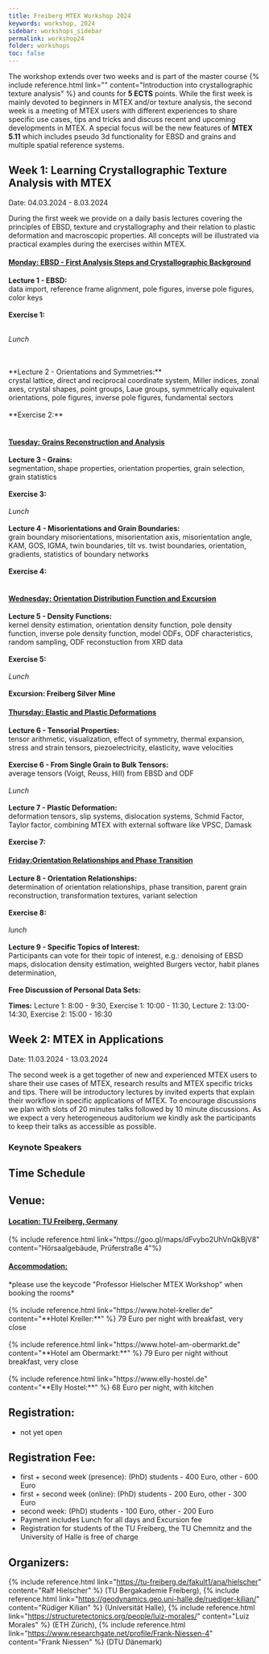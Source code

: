 ```yaml
---
title: Freiberg MTEX Workshop 2024
keywords: workshop, 2024
sidebar: workshops_sidebar
permalink: workshop24
folder: workshops
toc: false
---
```


The workshop extends over two weeks and is part of the master course {% include reference.html link="" content="Introduction into crystallographic texture analysis" %} and counts for **5 ECTS** points. While the first week is mainly devoted to beginners in MTEX and/or texture analysis, the second week is a meeting of MTEX users with different experiences to share specific use cases, tips and tricks and discuss recent and upcoming developments in MTEX. A special focus will be the new features of **MTEX 5.11** which includes pseudo 3d functionality for EBSD and grains and multiple spatial reference systems.

<!--{% capture par_default %}
	Every registered participant should now have received an email with a password in order to see the course materials. If you have not yet received this email please contact one of the organizers.
{% endcapture %}
{% capture par_access %}
	You are logged in.
	{% include reference.html link="https://eu01web.zoom.us/j/65513934015?pwd=YjZSR2h2Qk5IajhMbzZGNVR6aGowdz09" content="Enter Workshop zoom session" %}
{% endcapture %}
{% include password_access_restriction.html content_default=par_default content_access=par_access %}
-->

## Week 1: Learning Crystallographic Texture Analysis with MTEX

Date: 04.03.2024 - 8.03.2024

During the first week we provide on a daily basis lectures covering the
principles of EBSD, texture and crystallography and their relation to plastic
deformation and macroscopic properties. All concepts will be illustrated via
practical examples during the exercises within MTEX.

<div class="panel-group" id="accordion">
	<div class="panel panel-default">
		<div class="panel-heading">
			<h4 class="panel-title">
				<a class="noCrossRef accordion-toggle" data-toggle="collapse"
	data-parent="#accordion" href="#collapseMonday"><b>Monday:</b> EBSD -
	First Analysis Steps and Crystallographic Background</a>
			</h4>
		</div>
		<div id="collapseMonday" class="panel-collapse collapse noCrossRef">
			<div class="panel-body">
				<div markdown="span">
<!--Monday-->
<!--**Lecture 0 - General Concepts:**-->

**Lecture 1 - EBSD:**
<br>
data import, reference frame alignment, pole figures, inverse pole figures, color keys
<br>
<br>
**Exercise 1:**
<br>
<br>

*Lunch*

<br>
<br>
**Lecture 2 - Orientations and Symmetries:**
<br>
crystal lattice, direct and reciprocal coordinate system, Miller indices,
zonal axes, crystal shapes, point groups, Laue groups, symmetrically equivalent orientations, 
pole figures, inverse pole figures, fundamental sectors
<br>
<br>
**Exercise 2:**
<br>
<br>
				</div>
			</div>
		</div>
	</div>
	<!------------------------------------- TUESDAY ------------------------------------------------------------->
	<div class="panel panel-default">
		<div class="panel-heading">
			<h4 class="panel-title">
				<a class="noCrossRef accordion-toggle" data-toggle="collapse"
				data-parent="#accordion"
				href="#collapseTuesday"><b>Tuesday:</b> Grains Reconstruction
				and Analysis</a>
			</h4>
		</div>
		<div id="collapseTuesday" class="panel-collapse collapse noCrossRef">
			<div class="panel-body">
				<div markdown="span">

**Lecture 3 - Grains:**
<br>
segmentation, shape properties, orientation properties, grain selection, grain statistics
<br>
<br>
**Exercise 3:**
<br>
<br>
*Lunch*
<br>
<br>
**Lecture 4 - Misorientations and Grain Boundaries:**
<br>
grain boundary misorientations, misorientation axis, misorientation angle,
KAM, GOS, IGMA, twin boundaries, tilt vs. twist
boundaries, orientation, gradients,  statistics of boundary networks
<br>
<br>
**Exercise 4:**
<br>
<br>
				</div>
			</div>
		</div>
	</div>
	<!-- /.panel -->
	<!------------------------------------------------ Wednesday -------------------------------------------------->
	<div class="panel panel-default">
		<div class="panel-heading">
			<h4 class="panel-title">
				<a class="noCrossRef accordion-toggle" data-toggle="collapse"
				data-parent="#accordion"
				href="#collapseWednesday"><b>Wednesday:</b> Orientation
				Distribution Function and Excursion</a>
			</h4>
		</div>
		<div id="collapseWednesday" class="panel-collapse collapse noCrossRef">
			<div class="panel-body">
				<div markdown="span">
**Lecture 5 - Density Functions:**
<br>
kernel density estimation, orientation density function, pole density
function, inverse pole density function, model ODFs, ODF characteristics,
random sampling, ODF reconstuction from XRD data
<br>
<br>
**Exercise 5:**
<br>
<br>
*Lunch*
<br>
<br>
**Excursion: Freiberg Silver Mine**
				</div>
			</div>
		</div>
	</div>
    <!------------------------------------- THURSDAY ------------------------------------------------------------->
	<div class="panel panel-default">
		<div class="panel-heading">
			<h4 class="panel-title">
				<a class="noCrossRef accordion-toggle" data-toggle="collapse"
				data-parent="#accordion"
				href="#collapseThursday"><b>Thursday:</b> Elastic and Plastic Deformations</a>
			</h4>
		</div>
		<div id="collapseThursday" class="panel-collapse collapse noCrossRef">
			<div class="panel-body">
				<div markdown="span">
**Lecture 6 - Tensorial Properties:**
<br>
tensor arithmetic, visualization, effect of symmetry, thermal expansion, stress and strain
tensors, piezoelectricity, elasticity, wave velocities
<br>
<br>
**Exercise 6 - From Single Grain to Bulk Tensors:**
<br>
average tensors (Voigt, Reuss, Hill) from EBSD and ODF
<br>
<br>
*Lunch*
<br>
<br>
**Lecture 7 - Plastic Deformation:**
<br>
deformation tensors, slip systems, dislocation systems, Schmid Factor, Taylor factor, 
combining MTEX with external software like VPSC, Damask
<br>
<br>
**Exercise 7:**
 			  </div>
			</div>
		</div>
	</div>
	<!------------------------------------------------- Friday -----------------...----------------->
	<div class="panel panel-default">
		<div class="panel-heading">
			<h4 class="panel-title">
				<a class="noCrossRef accordion-toggle" data-toggle="collapse" data-parent="#accordion" href="#collapseFriday"><b>Friday:</b>Orientation
				Relationships and Phase Transition</a>
			</h4>
		</div>
		<div id="collapseFriday" class="panel-collapse collapse noCrossRef">
			<div class="panel-body">
				<div markdown="span">
**Lecture 8 - Orientation Relationships:**
<br>
determination of orientation relationships, phase transition, parent grain reconstruction, transformation
textures, variant selection
<br>
<br>
**Exercise 8:**
<br>
<br>
*lunch*
<br>
<br>
**Lecture 9 - Specific Topics of Interest:**
<br>
Participants can vote for their topic of interest, e.g.: denoising of EBSD
maps, dislocation density estimation, weighted Burgers vector, habit planes determination, 
<br>
<br>
**Free Discussion of Personal Data Sets:**
				</div>
			</div>
		</div>
	</div>
	<!-- /.panel -->
</div>
<!-- /.panel-group -->

**Times:** Lecture 1: 8:00 - 9:30, Exercise 1: 10:00 - 11:30, Lecture 2: 13:00-14:30, Exercise 2: 15:00 - 16:30

## Week 2: MTEX in Applications

Date: 11.03.2024 - 13.03.2024

The second week is a get together of new and experienced MTEX users to share
their use cases of MTEX, research results and MTEX specific tricks and
tips. There will be introductory lectures by invited experts that explain
their workflow in specific applications of MTEX. To encourage discussions we
plan with slots of 20 minutes talks followed by 10 minute discussions. As we
expect a very heterogeneous auditorium we kindly ask the participants to keep
their talks as accessible as possible.

### Keynote Speakers


## Time Schedule
<!---
{% capture table_monday %}
<table>
	<thead>
		<tr>
			<th style="text-align: left">Time</th>
			<th style="text-align: left">Speaker</th>
			<th style="text-align: left">Title</th>
		</tr>
	</thead>
	<tbody>
		<tr>
			<td style="text-align: right">9:00&minus;10:00</td>
			<td style="text-align: left">K.&nbsp;Frydrych</td>
			<td style="text-align: left">Plasticity Simulation with MTEX 
			{% include reference.html link="https://tuc.cloud/index.php/s/skAbC4yZZPFFsAZ"
			content="slides" class="course_material" %}
			<span class="course_material">, </span>
			{% include reference.html link="https://youtu.be/u37NqVtahWE" content="video" class="course_material" %}
			</td>
		</tr>
		<tr>
			<td style="text-align: left"><i>Coffee</i></td>
			<td style="text-align: left"></td>
			<td style="text-align: left"></td>
		</tr>
		<tr>
			<td style="text-align: right">10:15&minus;10:45</td>
			<td style="text-align: left">T.&nbsp;Vermeij</td>
			<td style="text-align: left">Automated identification of slip system activity fields from digital image correlation data {% include reference.html
			link="https://tuc.cloud/index.php/s/pbNzeKMWm4Jjnnz" content="slides" class="course_material" %} 
            <span class="course_material">, </span>
			{% include reference.html link="https://youtu.be/xjNWsHeHnlA" content="video" class="course_material" %}
			</td>
		</tr>
		<tr>
			<td style="text-align: right">10:45&minus;11:15</td>
			<td style="text-align: left">F.&nbsp;Niessen</td>
			<td style="text-align: left">Habit plane determination from reconstructed parent phase orientation maps {% include reference.html link="https://tuc.cloud/index.php/s/tPHG5b3BBFjbgFT" content="slides" class="course_material" %}
		     	<span class="course_material">, </span>
			    {% include reference.html link="https://youtu.be/mg6AIeM-PxU" content="video" class="course_material" %}
			</td>
		</tr>
		<tr>
			<td style="text-align: right">11:15&minus;11:30</td>
			<td style="text-align: left">L.&nbsp;Richter</td>
			<td style="text-align: left">Characterization of habit planes in multiphase materials {% include reference.html link="https://tuc.cloud/index.php/s/CjwokC7xZYMxK9f" content="slides" class="course_material" %}
				<span class="course_material">, </span>
     			{% include reference.html link="https://youtu.be/deZQ-SmMYP4" content="video" class="course_material" %}
			</td>
		</tr>
		<tr>
			<td style="text-align: right">11:30&minus;12:00</td>
			<td style="text-align: left">T.&nbsp;Kohne</td>
			<td style="text-align: left">Local tetragonality determination of martensite in high carbon steels
			<span class="course_material">, </span>
			{% include reference.html link="https://youtu.be/tQ6CqUrnu-w" content="video" class="course_material" %}
			</td>
		</tr>
		<tr>
			<td style="text-align: left"><i>Lunch</i></td>
			<td style="text-align: left"></td>
			<td style="text-align: left"></td>
		</tr>
		<tr>
			<td style="text-align: right">13:30&minus;14:30</td>
			<td style="text-align: left">A.&nbsp;Plowman</td>
			<td style="text-align: left">Using MTEX with MatFlow for crystal plasticity and phase field modeling {% include reference.html link="https://tuc.cloud/index.php/s/xyGYs7yR5EEX3m8" content="slides" class="course_material" %}
				<span class="course_material">, </span>
     			{% include reference.html link="https://youtu.be/YWMj2W0Say8" content="video" class="course_material" %}
			</td>
		</tr>
		<tr>
			<td style="text-align: right">14:30&minus;15:00</td>
			<td style="text-align: left">E.&nbsp;Wünsche</td>
			<td style="text-align: left">Orientation Dependent Functions
			<span class="course_material">, </span>
			{% include reference.html link="https://youtu.be/h91KdrOaRPY" content="video" class="course_material" %}
			</td>
		</tr>
		<tr>
			<td style="text-align: left"><i>Coffee</i></td>
			<td style="text-align: left"></td>
			<td style="text-align: left"></td>
		</tr>
		<tr>
			<td style="text-align: right">15:15&minus;15:45</td>
			<td style="text-align: left">G.&nbsp;Zeng</td>
			<td style="text-align: left">Explore the Solidification Orientation Relationships Using EBSD and MTEX
			{% include reference.html link="https://tuc.cloud/index.php/s/oD8WkTYbBfaPkFi" content="slides" class="course_material" %}
			<span class="course_material">, </span>
			{% include reference.html link="https://youtu.be/uGv3YkHUUBc" content="video" class="course_material" %}
			</td>
		</tr>						
		<tr>
			<td style="text-align: right">15:45&minus;16:15</td>
			<td style="text-align: left">B.&nbsp;Begley</td>
			<td style="text-align: left">An MTEX-based API for VPSC
			{% include reference.html link="https://tuc.cloud/index.php/s/kapLXFdDmTABGyF" content="slides" class="course_material" %}			
			<span class="course_material">, </span>
			{% include reference.html link="https://youtu.be/tujnbckvr-o" content="video" class="course_material" %}
			</td>
		</tr>
		<tr>
			<td style="text-align: right">16:15&minus;16:30</td>
			<td style="text-align: left">C.&nbsp;Chiu</td>
			<td style="text-align: left">Crystal plasticity simulations and MTEX {% include reference.html link="https://tuc.cloud/index.php/s/qeTyr2bMLAabFSd" content="slides" class="course_material" %}
			<span class="course_material">, </span>
			{% include reference.html link="https://youtu.be/UDhbXqN4YmI" content="video" class="course_material" %}
			</td>
		</tr>
		<tr>
			<td style="text-align: right">16:30&minus;16:45</td>
			<td style="text-align: left">S.&nbsp;Prüger</td>
			<td style="text-align: left">Modeling of austenitic oligo-crystals using Abaqus and MTEX {% include reference.html link="https://tuc.cloud/index.php/s/Z4E5La8FnSxGZTf" content="slides" class="course_material" %}
			<span class="course_material">, </span>
			{% include reference.html link="https://youtu.be/kwZBNFRyEm4" content="video" class="course_material" %}
			</td>
		</tr>
	</tbody>
</table>
{% endcapture %}

{% capture table_tuesday %}
<table>
	<thead>
		<tr>
			<th style="text-align: left">Time</th>
			<th style="text-align: left">Speaker</th>
			<th style="text-align: left">Title</th>
		</tr>
	</thead>
	<tbody>
		<tr>
			<td style="text-align: right">9:00&minus;10:00</td>
			<td style="text-align: left">R.&nbsp;Kühn</td>
			<td style="text-align: left">Analyzing X-ray diffraction data of polyphase rocks using MTEX {% include reference.html link="https://tuc.cloud/index.php/s/K4HcyD5mfbtNjjB" content="slides" class="course_material" %}</td>
		</tr>
		<tr>
			<td style="text-align: left"><i>Coffee</i></td>
			<td style="text-align: left"></td>
			<td style="text-align: left"></td>
		</tr>
		<tr>
			<td style="text-align: right">10:15&minus;10:45</td>
			<td style="text-align: left">M.&nbsp;Bestmann</td>
			<td style="text-align: left">Seismic induced anisotropy and kinking in quartz</td>
		</tr>						
		<tr>
			<td style="text-align: right">11:15&minus;11:45</td>
			<td style="text-align: left">V.&nbsp;Ocelik</td>							
			<td style="text-align: left">Analysis of spherulitic and rotational crystal growth of Quartz thin films {% include reference.html link="https://tuc.cloud/index.php/s/fHyYYxAYHHesyk9" content="slides" class="course_material" %}
			<span class="course_material">, </span>
            {% include reference.html link="https://youtu.be/GT8RGRh9olE" content="video" class="course_material" %}
		</td>							
		</tr>
		<tr>
			<td style="text-align: left"><i>Lunch</i></td>
			<td style="text-align: left"></td>
			<td style="text-align: left"></td>
		</tr>
		<tr>
			<td style="text-align: right">13:30&minus;14:30</td>
			<td style="text-align: left">Lopez&minus;Sanchez</td>
			<td style="text-align: left">Seismic modelling using EBSD data:
			why, how, limitations and good practices
			{% include reference.html link="https://tuc.cloud/index.php/s/ppKMydxobEPeMKo" content="slides" class="course_material" %}
			<span class="course_material">, </span>
            {% include reference.html link="https://youtu.be/40b3dkX3t4U" content="video" class="course_material" %}
			</td>
		</tr>
		<tr>
			<td style="text-align: right">14:30&minus;15:00</td>
			<td style="text-align: left">T.&nbsp;Qu</td>
			<td style="text-align: left">Collecting crystallographic information of etwin in calcite rocks with MTEX {% include reference.html link="https://tuc.cloud/index.php/s/8xq5TS3nE7iENLS" content="slides" class="course_material" %}
			<span class="course_material">, </span>
            {% include reference.html link="https://youtu.be/T9u6FFuycYU" content="video" class="course_material" %}
			</td>
		</tr>
		<tr>
			<td style="text-align: left"><i>Coffee</i></td>
			<td style="text-align: left"></td>
			<td style="text-align: left"></td>
		</tr>
		<tr>
			<td style="text-align: right">15:15&minus;15:30</td>
			<td style="text-align: left">S. Gupta</td>
			<td style="text-align: left">Characterization of Precambrian felsic magmatism of Kumaun Lesser Himalaya: constraints from zircon morphological and U-Pb-Lu-Hf isotopic studies
			<span class="course_material">, </span>
            {% include reference.html link="https://youtu.be/OwkoHa9nK8E" content="video" class="course_material" %}
			</td>
		</tr>
		<tr>
			<td style="text-align: right">15:45&minus;16:00</td>
			<td style="text-align: left">A.&nbsp;Dittes</td>
			<td style="text-align: left">Quantitative model to predict the microstructure-related corrosion rate of cold-rolled SS316L: How to profit from EBSD {% include reference.html link="https://tuc.cloud/index.php/s/tGm8wPZCfgArMZN" content="slides" class="course_material" %}
			<span class="course_material">, </span>
            {% include reference.html link="https://youtu.be/DI0k0q77mDI" content="video" class="course_material" %}
			</td>
		</tr>
		<tr>
			<td style="text-align: right">16:15&minus;16:30</td>
			<td style="text-align: left">J.&nbsp;Kozlík</td>
			<td style="text-align: left">Dictionary indexing of stress induced martensite in Ti-Nb-Zr-O alloy {% include reference.html link="https://tuc.cloud/index.php/s/cPLgwJYmwF85erj" content="slides" class="course_material" %}
			<span class="course_material">, </span>
            {% include reference.html link="https://youtu.be/rtHoOsQw5wI" content="video" class="course_material" %}
			</td>
		</tr>
		<tr>
			<td style="text-align: right">16:30&minus;16:45</td>
			<td style="text-align: left">E.&nbsp;Knipschildt</td>
			<td style="text-align: left">Particle stimulated nucleation in three dimensions {% include reference.html link="https://tuc.cloud/index.php/s/QkwmqDzicx7bQTr" content="slides" class="course_material" %}
			<span class="course_material">, </span>
            {% include reference.html link="https://youtu.be/SzlYqNc3dBQ" content="video" class="course_material" %}
			</td>
		</tr>
	</tbody>
</table>
{% endcapture %}

{% capture table_wednesday %}
<table>
	<thead>
		<tr>
			<th style="text-align: left">Time</th>
			<th style="text-align: left">Speaker</th>
			<th style="text-align: left">Title</th>
		</tr>
	</thead>
	<tbody>
		<tr>
			<td style="text-align: right">9:00&minus;10:00</td>
			<td style="text-align: left">V.&nbsp;Tong</td>
			<td style="text-align: left">Characterising microstructural shapes using EBSD and correlative SEM imaging techniques {% include reference.html link="https://tuc.cloud/index.php/s/9qTkPxyrG8NSoSG" content="slides" class="course_material" %}
			<span class="course_material">, </span>
            {% include reference.html link="https://youtu.be/BTGB0aHk5uc" content="video" class="course_material" %}
			</td>
		</tr>
		<tr>
			<td style="text-align: left"><i>Coffee</i></td>
			<td style="text-align: left"></td>
			<td style="text-align: left"></td>
		</tr>
		<tr>
			<td style="text-align: right">10:15&minus;10:45</td>
			<td style="text-align: left">B.&nbsp;Schulz</td>
			<td style="text-align: left">Advancing analytical electron microscopy methodologies to characterise microstructural features in superalloys {% include reference.html link="https://tuc.cloud/index.php/s/GrMQrkCWAbZFeEE" content="slides" class="course_material" %}
			<span class="course_material">, </span>
            {% include reference.html link="https://youtu.be/8mAeCcO01C8" content="video" class="course_material" %}
			</td>
		</tr>
		<tr>
			<td style="text-align: right">10:45&minus;11:15</td>
			<td style="text-align: left">N.&nbsp;S.&nbsp;Tapaswi</td>
			<td style="text-align: left">3D-XRD and MTEX {% include reference.html link="" content="slides" class="course_material" %}
			<span class="course_material">, </span>
            {% include reference.html link="https://youtu.be/YZec2zlvXZw" content="video" class="course_material" %}
			</td>
		</tr>
		<tr>
			<td style="text-align: right">11:15&minus;11:45</td>
			<td style="text-align: left">C.&nbsp;Sakr</td>
			<td style="text-align: left">Energy Dispersive Laue Diffraction (EDLD) on tooth enamel {% include reference.html link="https://tuc.cloud/index.php/s/CkNSXDF4tmc6fKr" content="slides" class="course_material" %}
			<span class="course_material">, </span>
            {% include reference.html link="https://youtu.be/tfSOeAJR_y4" content="video" class="course_material" %}
			</td>
		</tr>
		<tr>
			<td style="text-align: left"><i>Lunch</i></td>
			<td style="text-align: left"></td>
			<td style="text-align: left"></td>
		</tr>
		<tr>
			<td style="text-align: right">13:30&minus;14:30</td>
			<td style="text-align: left">M.&nbsp;Petersmann</td>
			<td style="text-align: left">Use cases of MTEX for semiconductor metalizations
			{% include reference.html link="https://tuc.cloud/index.php/s/oNseZEq9kK3fQZp" content="slides" class="course_material" %}
			<span class="course_material">, </span>
            {% include reference.html link="https://youtu.be/Z6GtC2upv-U" content="video" class="course_material" %}
			</td>
		</tr>
		<tr>
			<td style="text-align: left"><i>Coffee</i></td>
			<td style="text-align: left"></td>
			<td style="text-align: left"></td>
		</tr>
		<tr>
			<td style="text-align: right">14:45&minus;15:15</td>
			<td style="text-align: left">M.&nbsp;Kühlbach</td>
			<td style="text-align: left">Fairmat
			{% include reference.html link="https://tuc.cloud/index.php/s/SZ4Dbcr8dQiEWYk" content="slides" class="course_material" %}
			<span class="course_material">, </span>
            {% include reference.html link="https://youtu.be/U2d82amrbFk" content="video"
			class="course_material" %}			
			</td>
		</tr>
		<tr>
			<td style="text-align: right">15:15&minus;16:15</td>
			<td style="text-align: left">Round&nbsp;Table Discussion</td>
			<td style="text-align: left"></td>
		</tr>
		<tr>
			<td style="text-align: right">16:00&minus;17:00</td>
			<td style="text-align: left">Consultation</td>
			<td style="text-align: left"></td>
		</tr>
	</tbody>
</table>
{% endcapture %}

<div class="panel-group" id="accordion">
	<div class="panel panel-default">
		<div class="panel-heading">
			<h4 class="panel-title">
				<a class="noCrossRef accordion-toggle" data-toggle="collapse" data-parent="#accordion" href="#collapseMo"><b>Monday:</b> Crystal Plasticity and more </a>
			</h4>
		</div>
		<div id="collapseMo" class="panel-collapse collapse noCrossRef">
			<div class="panel-body">
				{{ table_monday }}
			</div>
		</div>
	</div>
	<div class="panel panel-default">
		<div class="panel-heading">
			<h4 class="panel-title">
				<a class="noCrossRef accordion-toggle" data-toggle="collapse" data-parent="#accordion" href="#collapseTue"><b>Tuesday:</b> MTEX in Geology</a>
			</h4>
		</div>
		<div id="collapseTue" class="panel-collapse collapse noCrossRef">
			<div class="panel-body">
				{{ table_tuesday }}
			</div>
		</div>
	</div>
	<div class="panel panel-default">
		<div class="panel-heading">
			<h4 class="panel-title">
				<a class="noCrossRef accordion-toggle" data-toggle="collapse" data-parent="#accordion" href="#collapseWe"><b>Wednesday:</b> MTEX in Material Science</a>
			</h4>
		</div>
		<div id="collapseWe" class="panel-collapse collapse noCrossRef">
			<div class="panel-body">
				{{ table_wednesday }}
			</div>
		</div>
	</div>
</div>
-->

## Venue:

<div class="panel-group" id="accordion">
	<div class="panel panel-default">
		<div class="panel-heading">
			<h4 class="panel-title"> <a class="noCrossRef accordion-toggle" data-toggle="collapse" data-parent="#accordion" href="#collapseLocation">
				<b>Location:</b> TU Freiberg, Germany</a>
			</h4>
		</div>
		<div id="collapseLocation" class="panel-collapse collapse noCrossRef">
			<div class="panel-body">
				<div markdown="span">
					{% include reference.html link="https://goo.gl/maps/dFvybo2UhVnQkBjV8" content="Hörsaalgebäude, Prüferstraße 4"%}
				</div>
			</div>
		</div>	
	</div>	
	<div class="panel panel-default">
		<div class="panel-heading">
			<h4 class="panel-title"> <a class="noCrossRef accordion-toggle" data-toggle="collapse" data-parent="#accordion" href="#collapseAccomodation">
				<b>Accommodation:</b> </a>
			</h4>
		</div>
		<div id="collapseAccomodation" class="panel-collapse collapse noCrossRef">
			<div class="panel-body">
				<div markdown="span">
*please use the keycode "Professor Hielscher MTEX Workshop"	when booking the rooms*			
<br>
<br>
{% include reference.html link="https://www.hotel-kreller.de" content="**Hotel Kreller:**" %} 79 Euro per night with breakfast, very close
<br>
<br>
{% include reference.html link="https://www.hotel-am-obermarkt.de" content="**Hotel am Obermarkt:**" %} 79 Euro per night without breakfast, very close
<br>
<br>				
{% include reference.html link="https://www.elly-hostel.de" content="**Elly Hostel:**" %} 68 Euro per night, with kitchen
				</div>
			</div>
		</div>
	</div>
</div>

## Registration:

- not yet open
<!--
- Please use our {% include reference.html link="https://tu-freiberg.de/fakult1/ana/professuren/prof-dr-ralf-hielscher/mtex/registration" content="registration form" %} to subscribe or write an email to
- please write an email to {% include reference.html link="mailto:mtexworkshop@gmail.com"
 content="mtexworkshop@gmail.com" %} where you include name, address, whether
 you are student or not, which week you wish to attend and wether you want to
 participate in present or online
 - Deadline for registration is 31th of January 2023
-->

## Registration Fee:
- first + second week (presence):  (PhD) students - 400 Euro, other - 600 Euro
- first + second week (online):  (PhD) students - 200 Euro, other - 300 Euro
- second week: (PhD) students - 100 Euro, other - 200 Euro
- Payment includes Lunch for all days and Excursion fee
- Registration for students of the TU Freiberg, the TU Chemnitz and the University of Halle is free of charge

## Organizers:

{% include reference.html link="https://tu-freiberg.de/fakult1/ana/hielscher" content="Ralf Hielscher" %} (TU Bergakademie Freiberg),
{% include reference.html link="https://geodynamics.geo.uni-halle.de/ruediger-kilian/" content="Rüdiger Kilian" %} (Universität Halle),
{% include reference.html link="https://structuretectonics.org/people/luiz-morales/" content="Luiz Morales" %} (ETH Zürich),
{% include reference.html link="https://www.researchgate.net/profile/Frank-Niessen-4" content="Frank Niessen" %} (DTU Dänemark)
